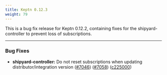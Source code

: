 ```yaml
---
title: Keptn 0.12.3
weight: 79
---
```


This is a bug fix release for Keptn 0.12.2, containing fixes for the shipyard-controller to prevent loss of subscriptions.

---


### Bug Fixes

* **shipyard-controller:** Do not reset subscriptions when updating distributor/integration version ([#7046](https://github.com/keptn/keptn/issues/7046)) ([#7058](https://github.com/keptn/keptn/issues/7058)) ([c225000](https://github.com/keptn/keptn/commit/c2250001f28b9da2276d6b028e7a2e182760966a))


